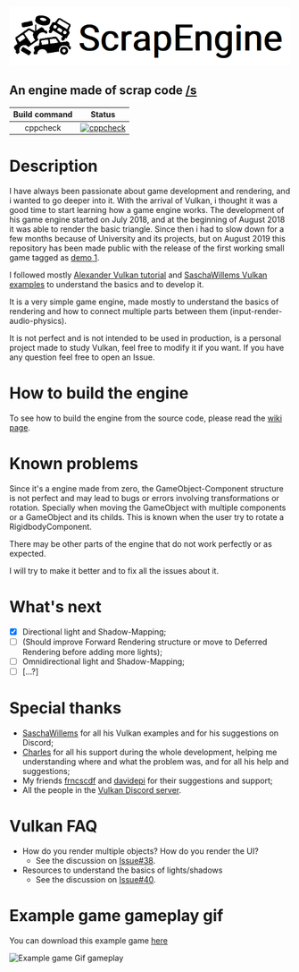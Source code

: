 ![Engine Logo](readme_images/logo.png)

## An engine made of scrap code [/s](https://www.urbandictionary.com/define.php?term=%2Fs)

| Build command  | Status |
| :---: | :---: |
| cppcheck | [![cppcheck](https://github.com/ScrappyCocco/ScrapEngine/actions/workflows/cppcheck.yml/badge.svg)](https://github.com/ScrappyCocco/ScrapEngine/actions/workflows/cppcheck.yml) |

# Description
I have always been passionate about game development and rendering, and i wanted to go deeper into it. With the arrival of Vulkan, i thought it was a good time to start learning how a game engine works. The development of his game engine started on July 2018, and at the beginning of August 2018 it was able to render the basic triangle. Since then i had to slow down for a few months because of University and its projects, but on August 2019 this repository has been made public with the release of the first working small game tagged as [demo 1](https://github.com/ScrappyCocco/ScrapEngine/releases/tag/demo_1).

I followed mostly [Alexander Vulkan tutorial](https://vulkan-tutorial.com/) and [SaschaWillems Vulkan examples](https://github.com/SaschaWillems/Vulkan) to understand the basics and to develop it.

It is a very simple game engine, made mostly to understand the basics of rendering and how to connect multiple parts between them (input-render-audio-physics).

It is not perfect and is not intended to be used in production, is a personal project made to study Vulkan, feel free to modify it if you want. If you have any question feel free to open an Issue.

# How to build the engine
To see how to build the engine from the source code, please read the [wiki page](https://github.com/ScrappyCocco/ScrapEngine/wiki/How-to-build-the-engine).

# Known problems
Since it's a engine made from zero, the GameObject-Component structure is not perfect and may lead to bugs or errors involving transformations or rotation. Specially when moving the GameObject with multiple components or a GameObject and its childs.
This is known when the user try to rotate a RigidbodyComponent.

There may be other parts of the engine that do not work perfectly or as expected.

I will try to make it better and to fix all the issues about it.

# What's next
- [x] Directional light and Shadow-Mapping;
- [ ] (Should improve Forward Rendering structure or move to Deferred Rendering before adding more lights);
- [ ] Omnidirectional light and Shadow-Mapping;
- [ ] [...?]

# Special thanks
* [SaschaWillems](https://github.com/SaschaWillems/) for all his Vulkan examples and for his suggestions on Discord;
* [Charles](https://github.com/WubiCookie) for all his support during the whole development, helping me understanding where and what the problem was, and for all his help and suggestions;
* My friends [frncscdf](https://github.com/frncscdf) and [davidepi](https://github.com/davidepi) for their suggestions and support;
* All the people in the [Vulkan Discord server](https://discordapp.com/invite/tFdvbEj).

# Vulkan FAQ
* How do you render multiple objects? How do you render the UI?
  * See the discussion on [Issue#38](https://github.com/ScrappyCocco/ScrapEngine/issues/38).
* Resources to understand the basics of lights/shadows
  * See the discussion on [Issue#40](https://github.com/ScrappyCocco/ScrapEngine/issues/40).

# Example game gameplay gif

You can download this example game [here](https://github.com/ScrappyCocco/ScrapEngine/releases)

![Example game Gif gameplay](readme_images/game_animation.gif)
